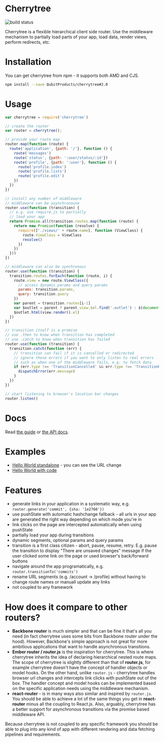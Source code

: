 # Cherrytree

![build status](https://www.codeship.io/projects/aa5e37b0-aeb1-0131-dd5f-06fd12e6a611/status)

Cherrytree is a flexible hierarchical client side router. Use the middleware mechanism to partially load parts of your app, load data, render views, perform redirects, etc.

# Installation

You can get cherrytree from npm - it supports both AMD and CJS.

```sh
npm install --save QubitProducts/cherrytree#2.0
```

# Usage

```js
var cherrytree = require('cherrytree')

// create the router
var router = cherrytree();

// provide your route map
router.map(function (route) {
  route('application', {path: '/'}, function () {
    route('messages')
    route('status', {path: ':user/status/:id'})
    route('profile', {path: ':user'}, function () {
      route('profile.index')
      route('profile.lists')
      route('profile.edit')
    })
  })
})

// install any number of middleware
// middleware can be asynchronouse
router.use(function (transition) {
  // e.g. use require.js to partially
  // load your app
  return Promise.all(transition.routes.map(function (route) {
    return new Promise(function (resolve) {
      require(['./views/' + route.name], function (ViewClass) {
        route.ViewClass = ViewClass
        resolve()
      })
    })
  }))
})

// middleware can also be synchronous
router.use(function (transition) {
  transition.routes.forEach(function (route, i) {
    route.view = new route.ViewClass({
      // access dynamic params and query params
      params: transition.params,
      query: transition.query
    })
    var parent = transition.routes[i-1]
    var $outlet = parent ? parent.view.$el.find('.outlet') : $(document.body)
    $outlet.html(view.render().el)
  })
})

// transition itself is a promise
// use .then to know when transition has completed
// use .catch to know when transition has failed
router.use(function (transition) {
  transition.catch(function (err) {
    // transition can fail if it is cancelled or redirected
    // ignore those errors if you want to only listen to real errors
    // such as when one of the middleware fails, e.g. to fetch data
    if (err.type !== 'TransitionCancelled' && err.type !== 'TransitionRedirected') {
      dispatchError(err.message)
    }
  })
})

// start listening to browser's location bar changes
router.listen()

```

# Docs

Read [the guide](docs/guide.md) or [the API docs](docs/api.md).

# Examples

* [Hello World standalone](http://requirebin.com/embed?gist=543a9f1a36382683f422) - you can see the URL change
* [Hello World with code](http://requirebin.com/?gist=543a9f1a36382683f422)

# Features

* generate links in your application in a systematic way, e.g. `router.generate('commit', {sha: '1e2760'})`
* use pushState with automatic hashchange fallback - all urls in your app are generated the right way depending on which mode you're in
* link clicks on the page are intercepted automatically when using pushState
* partially load your app during transitions
* dynamic segments, optional params and query params
* transition is a first class citizen - abort, pause, resume, retry. E.g. pause the transition to display "There are unsaved changes" message if the user clicked some link on the page or used browser's back/forward buttons
* navigate around the app programatically, e.g. `router.transitionTo('commits')`
* rename URL segments (e.g. /account -> /profile) without having to change route names or manuall update any links
* not coupled to any framework

# How does it compare to other routers?

* **Backbone router** is much simpler and that can be fine it that's all you need (in fact cherrytree uses some bits from Backbone router under the hood). However, Backbone's simple approach is not great for more ambitious applications that want to handle asynchronous transitions.
* **Ember router / router.js** is the inspiration for cherrytree. This is where cherrytree inherits the idea of declaring hierarchical nested route maps. The scope of cherrytree is slightly different than that of **router.js**, for example cherrytree doesn't have the concept of handler objects or model hooks. On the other hand, unlike `router.js` - cherrytree handles browser url changes and intercepts link clicks with pushState out of the box. The handler concept and model hooks can be implemented based on the specific application needs using the middleware mechanism.
* **react-router** - is in many ways also similar and inspired by `router.js`. You should be able to achieve a lot of the same things you get in **react-router** minus all the coupling to React.js. Also, arguably, cherrytree has a better support for asynchronous transitions via the promise based middleware API.

Because cherrytree is not coupled to any specific framework you should be able to plug into any kind of app with different rendering and data fetching pipelines and requirements.

